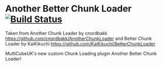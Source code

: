 # Another Better Chunk Loader [![Build Status](https://travis-ci.org/MultiCubeUK/Another-Better-Chunk-Loader.svg?branch=master)](https://travis-ci.org/MultiCubeUK/Another-Better-Chunk-Loader)
Taken from Another Chunk Loader by cnordbakk https://github.com/cnordbakk/AnotherChunkLoader and Better Chunk Loader by KaiKikuchi https://github.com/KaiKikuchi/BetterChunkLoader

MultiCubeUK's new custom Chunk Loading plugin Another Better Chunk Loader! 
